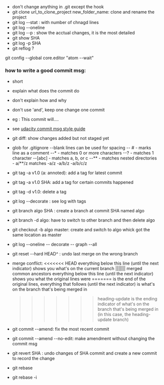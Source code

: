 ##
- don't change anything in .git except the hook
- git clone url_to_clone_project new_folder_name: clone and rename the project
- git log --stat : with number of chnagd lines
- git log --oneline 
- git log --p : show the acctual changes, it  is the most detailed
- git show SHA
- git log -p SHA
- git reflog ?

git config --global core.editor "atom --wait"

### how to write a good commit msg:
- short
- explain what does the commit do
- don't explain how and why
- don't use 'and', keep one change one commit
- eg : This commit will....
- see [udacity commit msg style guide](https://udacity.github.io/git-styleguide/)

- git diff: show changes added but not staged yet

- glob for .gitignore
    --blank lines can be used for spacing
    -- # - marks line as a comment
    --* - matches 0 or more characters
    --? - matches 1 character
    --[abc] - matches a, b, or c
    --** - matches nested directories - a/**/z matches
        -a/z
        -a/b/z
        -a/b/c/z


- git tag -a v1.0 (a: annoted): add a tag for latest commit
- git tag -a v1.0 SHA: add a tag for certain commits happened
- git tag -d v1.0: delete a tag
- git log --decorate : see log with tags

- git branch algo SHA : create a branch at commit SHA named algo
- git branch -d algo: have to switch to other branch and then delete algo
- git checkout -b algo master: create and switch to algo whick got the same
        location as master
- git log --oneline -- decorate -- graph --all

- git reset --hard HEAD^ : undo last merge on the wrong branch

- merge conflict:
    <<<<<<< HEAD everything below this line (until the next indicator) shows 
        you what's on the current branch
    ||||||| merged common ancestors everything below this line (until the next
         indicator) shows you what the original lines were
    ======= is the end of the original lines, everything that follows (until 
        the next indicator) is what's on the branch that's being merged in
    >>>>>>> heading-update is the ending indicator of what's on the branch
         that's being merged in (in this case, the heading-update branch)

- git commit --amend: fix the most recent commit
- git commit --amend --no-edit: make amendment without changing the commit msg
- git revert SHA : undo changes of SHA commit and create a new commit to record
    the change


- git rebase
- git rebase -i